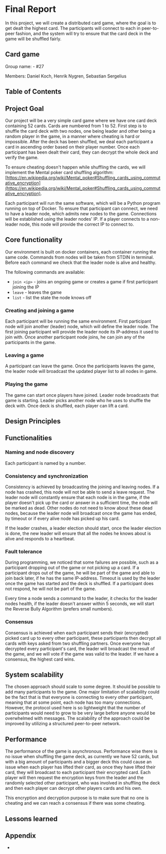 # Final Report

In this project, we will create a distributed card game, where the goal is to get dealt the highest card. The participants will connect to each in peer-to-peer fashion, and the system will try to ensure that the card deck in the game will be shuffled fairly.

## Card game

Group name: - #27

Members: Daniel Koch, Henrik Nygren, Sebastian Sergelius

## Table of Contents


## Project Goal

Our project will be a very simple card game where we have one card deck containing 52 cards. Cards are numbered from 1 to 52. First step is to shuffle the card deck with two nodes, one being leader and other being a random player in the game, in a manner where cheating is hard or impossible. After the deck has been shuffled, we deal each participant a card in ascending order based on their player number. Once each participant has been dealt their card, they can decrypt the whole deck and verify the game.

To ensure cheating doesn't happen while shuffling the cards, we will implement the Mental poker card shuffling algorithm: [https://en.wikipedia.org/wiki/Mental_poker#Shuffling_cards_using_commutative_encryption](https://en.wikipedia.org/wiki/Mental_poker#Shuffling_cards_using_commutative_encryption).

Each participant will run the same software, which will be a Python program running on top of Docker. To ensure that participant can connect, we need to have a leader node, which admits new nodes to the game. Connections will be established using the leader nodes' IP. If a player connects to a non-leader node, this node will provide the correct IP to connect to.

## Core functionality

Our environment is built on docker containers, each container running the same code. Commands from nodes will be taken from STDIN in terminal. Before each command we check that the leader node is alive and healthy.

The following commands are available:
* `join <ip>` - joins an ongoing game or creates a game if first participant joining the IP
* `leave` - leaves the game
* `list` - list the state the node knows off

### Creating and joining a game

Each participant will be running the same environment. First participant node will join another (leader) node, which will define the leader node. The first joining participant will provide the leader node its IP-address it used to join with. Once another participant node joins, he can join any of the participants in the game.

### Leaving a game

A participant can leave the game. Once the participants leaves the game, the leader node will broadcast the updated player list to all nodes in game.

### Playing the game

The game can start once players have joined. Leader node broadcasts that game is starting. Leader picks another node who he uses to shuffle the deck with. Once deck is shuffled, each player can lift a card.

## Design Principles

## Functionalities

### Naming and node discovery

Each participant is named by a number.
### Consistency and synchronization

Consistency is achieved by broadcasting the joining and leaving nodes. If a node has crashed, this node will not be able to send a leave request. The leader node will constantly ensure that each node is in the game, if the player doesn't pick up the card or answer in a sufficient time, the node will be marked as dead. Other nodes do not need to know about these dead nodes, because the leader node will broadcast once the game has ended, by timeout or if every alive node has picked up his card.

If the leader crashes, a leader election should start, once the leader election is done, the new leader will ensure that all the nodes he knows about is alive and responds to a heartbeat.

### Fault tolerance

During programming, we noticed that some failures are possible, such as a participant dropping out of the game or not picking up a card.
If a participant drops out of the game, he will be part of the game and able to join back later, if he has the same IP-address.
Timeout is used by the leader once the game has started and the deck is shuffled. If a participant does not respond, he will not be part of the game.

Every time a node sends a command to the leader, it checks for the leader nodes health, if the leader doesn't answer within 5 seconds, we will start the Reverse Bully Algorithm (prefers small numbers).
### Consensus

Consensus is achieved when each participant sends their (encrypted) picked card up to every other participant, these participants then decrypt all cards with keys asked from two shuffling partners. Once everyone has decrypted every participant's card, the leader will broadcast the result of the game, and we will vote if the game was valid to the leader. If we have a consensus, the highest card wins.


## System scalability

The chosen approach should scale to some degree. It should be possible to add many participants to the game. One major limitation of scalability could be the fact that is that everyone is connecting to every other participant, meaning that at some point, each node has too many connections. However, the protocol used here is so lightweight that the number of participants would need to grow to be very large before anyone would be overwhelmed with messages. The scalability of the approach could be improved by utilizing a structured peer-to-peer network.

## Performance

The performance of the game is asynchronous. Performance wise there is no issue when shuffling the game deck, as currently we have 52 cards, but with a big amount of participants and a bigger deck this could cause an issue when each player has lifted their card, as once they have lifted their card, they will broadcast to each participant their encrypted card. Each player will then request the encryption keys from the leader and the randomly selected other participant, who was involved in shuffling the deck and then each player can decrypt other players cards and his own.

This encryption and decryption purpose is to make sure that no one is cheating and we can reach a consensus if there was some cheating.

## Lessons learned


## Appendix

-

